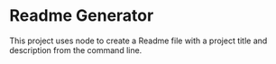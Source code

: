# Readme Generator
This project uses node to create a Readme file with a project title and description from the command line.

